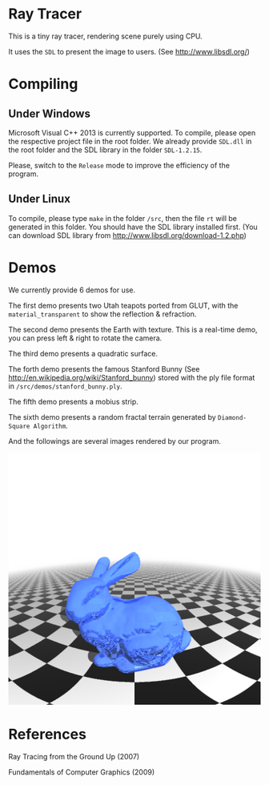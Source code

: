 # Ray Tracer

This is a tiny ray tracer, rendering scene purely using CPU.

It uses the `SDL` to present the image to users. (See http://www.libsdl.org/)

# Compiling

## Under Windows

Microsoft Visual C++ 2013 is currently supported. To compile, please open the respective project file in the root folder. We already provide `SDL.dll` in the root folder and the SDL library in the folder `SDL-1.2.15`.

Please, switch to the `Release` mode to improve the efficiency of the program.

## Under Linux

To compile, please type `make` in the folder `/src`, then the file `rt` will be generated in this folder. You should have the SDL library installed first. (You can download SDL library from http://www.libsdl.org/download-1.2.php)

# Demos

We currently provide 6 demos for use. 

The first demo presents two Utah teapots ported from GLUT, with the `material_transparent` to show the reflection & refraction.

The second demo presents the Earth with texture. This is a real-time demo, you can press left & right to rotate the camera.

The third demo presents a quadratic surface.

The forth demo presents the famous Stanford Bunny (See http://en.wikipedia.org/wiki/Stanford_bunny) stored with the ply file format in `/src/demos/stanford_bunny.ply`.

The fifth demo presents a mobius strip.

The sixth demo presents a random fractal terrain generated by `Diamond-Square Algorithm`.

And the followings are several images rendered by our program.

![](https://raw.githubusercontent.com/foreverbell/miscellaneous/master/resource/ray-tracer/bunny.png)

# References

Ray Tracing from the Ground Up (2007)

Fundamentals of Computer Graphics (2009)
